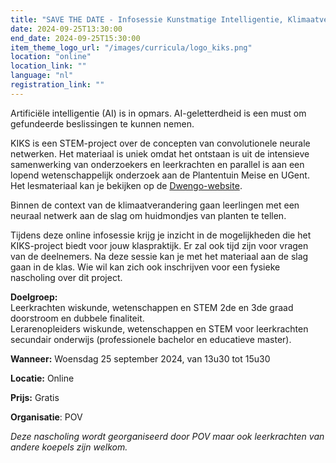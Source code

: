 ```yaml
---
title: "SAVE THE DATE - Infosessie Kunstmatige Intelligentie, Klimaatverandering, Stomata: KIKS"
date: 2024-09-25T13:30:00
end_date: 2024-09-25T15:30:00
item_theme_logo_url: "/images/curricula/logo_kiks.png"
location: "online"
location_link: ""
language: "nl"
registration_link: ""
---
```


Artificiële intelligentie (AI) is in opmars. AI-geletterdheid is een must om gefundeerde beslissingen te kunnen nemen. 

KIKS is een STEM-project over de concepten van convolutionele neurale netwerken. Het materiaal is uniek omdat het ontstaan is uit de intensieve samenwerking van onderzoekers 
en leerkrachten en parallel is aan een lopend wetenschappelijk onderzoek aan de Plantentuin Meise en UGent. Het lesmateriaal kan je bekijken op de [Dwengo-website](https://dwengo.org/kiks/).

Binnen de context van de klimaatverandering gaan leerlingen met een neuraal netwerk aan de slag om huidmondjes van planten te tellen.

Tijdens deze online infosessie krijg je inzicht in de mogelijkheden die het KIKS-project biedt voor jouw klaspraktijk. Er zal ook tijd zijn voor vragen van de deelnemers. 
Na deze sessie kan je met het materiaal aan de slag gaan in de klas. 
Wie wil kan zich ook inschrijven voor een fysieke nascholing over dit project. 

**Doelgroep:** <br>
Leerkrachten wiskunde, wetenschappen en STEM 2de en 3de graad doorstroom en dubbele finaliteit.<br>
Lerarenopleiders wiskunde, wetenschappen en STEM voor leerkrachten secundair onderwijs (professionele bachelor en educatieve master).

**Wanneer:** Woensdag 25 september 2024, van 13u30 tot 15u30

**Locatie:** Online

**Prijs:** Gratis

**Organisatie**: POV

*Deze nascholing wordt georganiseerd door POV maar ook leerkrachten van andere koepels zijn welkom.*
